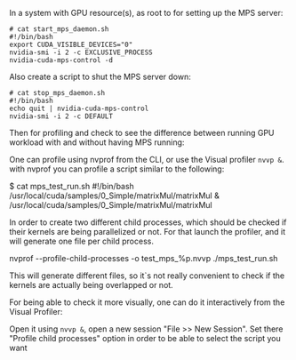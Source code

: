 In a system with GPU resource(s), as root to for setting up the MPS server:
```
# cat start_mps_daemon.sh 
#!/bin/bash
export CUDA_VISIBLE_DEVICES="0"
nvidia-smi -i 2 -c EXCLUSIVE_PROCESS
nvidia-cuda-mps-control -d
```
Also create a script to shut the MPS server down:
```
# cat stop_mps_daemon.sh 
#!/bin/bash
echo quit | nvidia-cuda-mps-control
nvidia-smi -i 2 -c DEFAULT
```
Then for profiling and check to see the difference between running GPU workload with and without having MPS running:

One can profile using nvprof from the CLI, or use the Visual profiler `nvvp &`.
with nvprof you can profile a script similar to the following:

$ cat mps_test_run.sh 
#!/bin/bash
/usr/local/cuda/samples/0_Simple/matrixMul/matrixMul &
/usr/local/cuda/samples/0_Simple/matrixMul/matrixMul

In order to create two different child processes, which should be checked if their kernels are being parallelized or not. For that launch the profiler, and it will generate one file per child process.

nvprof --profile-child-processes -o test_mps_%p.nvvp ./mps_test_run.sh 

This will generate different files, so it`s not really convenient to check if the kernels are actually being overlapped or not.

For being able to check it more visually, one can do it interactively from the Visual Profiler:

Open it using `nvvp &`, open a new session "File >> New Session".
Set there "Profile child processes" option in order to be able to select the script you want 

